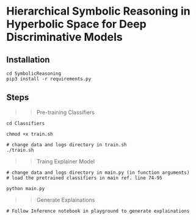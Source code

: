# Hierarchical Symbolic Reasoning in Hyperbolic Space for Deep Discriminative Models


## Installation 

```
cd SymbolicReasoning
pip3 install -r requirements.py
```


## Steps

>> Pre-training Classifiers

```
cd Classifiers

chmod +x train.sh

# change data and logs directory in train.sh
./train.sh 
```

>> Traing Explainer Model

```
# change data and logs directory in main.py (in function arguments)
# load the pretrained classifiers in main ref. line 74-95

python main.py
```

>> Generate Explainations

```
# Follow Inference notebook in playground to generate explainations
```